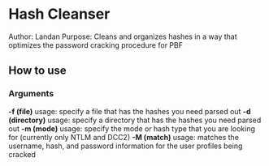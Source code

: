 # Hash Cleanser

Author: Landan
Purpose: Cleans and organizes hashes in a way that optimizes the password cracking procedure for PBF

## How to use
### Arguments

**-f (file)**
usage: specify a file that has the hashes you need parsed out
**-d (directory)**
usage: specify a directory that has the hashes you need parsed out
**-m (mode)**
usage: specify the mode or hash type that you are looking for (currently only NTLM and DCC2)
**-M (match)**
usage: matches the username, hash, and password information for the user profiles being cracked
